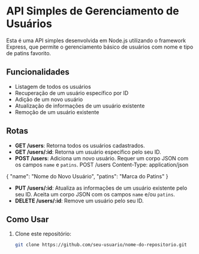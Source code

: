 # API Simples de Gerenciamento de Usuários

Esta é uma API simples desenvolvida em Node.js utilizando o framework Express, que permite o gerenciamento básico de usuários com nome e tipo de patins favorito.

## Funcionalidades

- Listagem de todos os usuários
- Recuperação de um usuário específico por ID
- Adição de um novo usuário
- Atualização de informações de um usuário existente
- Remoção de um usuário existente

## Rotas

- **GET /users**: Retorna todos os usuários cadastrados.
- **GET /users/:id**: Retorna um usuário específico pelo seu ID.
- **POST /users**: Adiciona um novo usuário. Requer um corpo JSON com os campos `name` e `patins`.
POST /users
Content-Type: application/json

{
  "name": "Nome do Novo Usuário",
  "patins": "Marca do Patins"
}

- **PUT /users/:id**: Atualiza as informações de um usuário existente pelo seu ID. Aceita um corpo JSON com os campos `name` e/ou `patins`.
- **DELETE /users/:id**: Remove um usuário pelo seu ID.

## Como Usar

1. Clone este repositório:
   ```sh
   git clone https://github.com/seu-usuario/nome-do-repositorio.git
